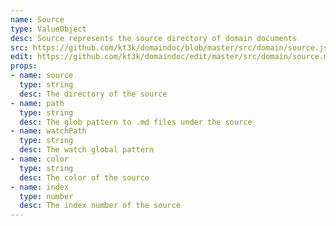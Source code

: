 ```yaml
---
name: Source
type: ValueObject
desc: Source represents the source directory of domain documents
src: https://github.com/kt3k/domaindoc/blob/master/src/domain/source.js
edit: https://github.com/kt3k/domaindoc/edit/master/src/domain/source.md
props:
- name: source
  type: string
  desc: The directory of the source
- name: path
  type: string
  desc: The glob pattern to .md files under the source
- name: watchPath
  type: string
  desc: The watch global pattern
- name: color
  type: string
  desc: The color of the source
- name: index
  type: number
  desc: The index number of the source
---
```

